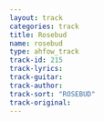 ```yaml
---
layout: track
categories: track
title: Rosebud
name: rosebud
type: ahfow_track
track-id: 215
track-lyrics: 
track-guitar: 
track-author: 
track-sort: "ROSEBUD"
track-original: 
---
```

